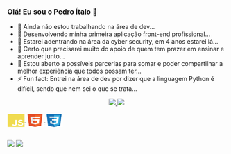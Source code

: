 ### Olá! Eu sou o Pedro Ítalo 👋

- 🔭 Ainda não estou trabalhando na área de dev...
- 🌱 Desenvolvendo minha primeira aplicação front-end profissional... 
- 👯 Estarei adentrando na área da cyber security, em 4 anos estarei lá...
- 🤔 Certo que precisarei muito do apoio de quem tem prazer em ensinar e aprender junto...
- 💬 Estou aberto a possíveis parcerias para somar e poder compartilhar a melhor experiência que todos possam ter...
- ⚡ Fun fact: Entrei na área de dev por dizer que a linguagem Python é difícil, sendo que nem sei o que se trata...

<div align="center">
  <a href="https://github.com/pedroitalocv">
  <img height="180em" src="https://github-readme-stats.vercel.app/api?username=pedroitalocv&show_icons=true&theme=dark&include_all_commits=true&count_private=true"/>
  <img height="180em" src="https://github-readme-stats.vercel.app/api/top-langs/?username=pedroitalocv&layout=compact&langs_count=7&theme=dark"/>
</div>
<div style="display: inline_block"><br>
  <img align="center" alt="Pedro-Js" height="30" width="40" src="https://raw.githubusercontent.com/devicons/devicon/master/icons/javascript/javascript-plain.svg">
  <img align="center" alt="Pedro-HTML" height="30" width="40" src="https://raw.githubusercontent.com/devicons/devicon/master/icons/html5/html5-original.svg">
  <img align="center" alt="Pedro-CSS" height="30" width="40" src="https://raw.githubusercontent.com/devicons/devicon/master/icons/css3/css3-original.svg">
</div>
  
##

<div> 
 	<a href="https://www.twitch.tv/poderosofininho" target="_blank"><img src="https://img.shields.io/badge/Twitch-9146FF?style=for-the-badge&logo=twitch&logoColor=white" target="_blank"></a> 
  <a href="https://www.linkedin.com/in/pedro-italo-cv" target="_blank"><img src="https://img.shields.io/badge/-LinkedIn-%230077B5?style=for-the-badge&logo=linkedin&logoColor=white" target="_blank"></a> 
</div>

##
